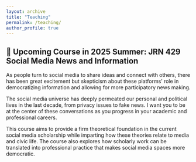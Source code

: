 ```yaml
---
layout: archive
title: "Teaching"
permalink: /teaching/
author_profile: true
---
```


## 📢 Upcoming Course in 2025 Summer: JRN 429 Social Media News and Information

As people turn to social media to share ideas and connect with others, there has been great excitement but skepticism about these platforms’ role in democratizing information and allowing for more participatory news making. 

The social media universe has deeply permeated our personal and political lives in the last decade, from privacy issues to fake news. I want you to be at the center of these conversations as you progress in your academic and professional careers.

This course aims to provide a firm theoretical foundation in the current social media scholarship while imparting how these theories relate to media and civic life. The course also explores how scholarly work can be translated into professional practice that makes social media spaces more democratic. 

